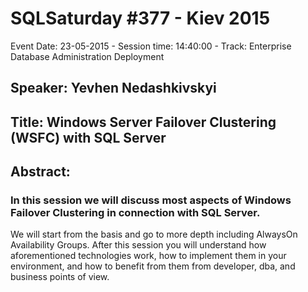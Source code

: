 # SQLSaturday #377 - Kiev 2015
Event Date: 23-05-2015 - Session time: 14:40:00 - Track: Enterprise Database Administration  Deployment
## Speaker: Yevhen Nedashkivskyi
## Title: Windows Server Failover Clustering (WSFC) with SQL Server
## Abstract:
### In this session we will discuss most aspects of Windows Failover Clustering in connection with SQL Server. 
We will start from the basis and go to more depth including AlwaysOn Availability Groups.
After this session you will understand how aforementioned technologies work, how to implement them in your environment, and how to benefit from them from developer, dba, and business points of view.

